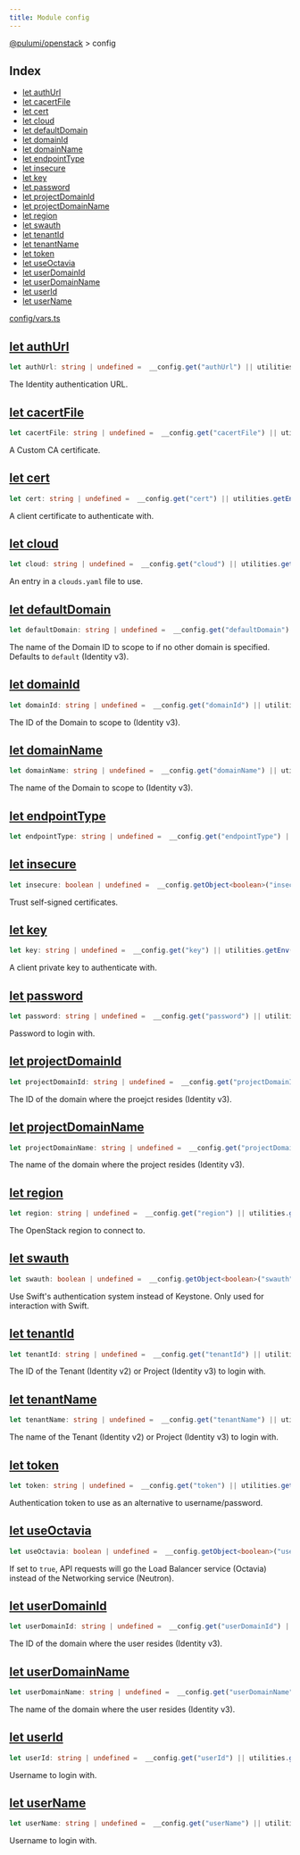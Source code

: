 ```yaml
---
title: Module config
---
```


<a href="../index.html">@pulumi/openstack</a> &gt; config

<h2 class="pdoc-module-header">Index</h2>

* <a href="#authUrl">let authUrl</a>
* <a href="#cacertFile">let cacertFile</a>
* <a href="#cert">let cert</a>
* <a href="#cloud">let cloud</a>
* <a href="#defaultDomain">let defaultDomain</a>
* <a href="#domainId">let domainId</a>
* <a href="#domainName">let domainName</a>
* <a href="#endpointType">let endpointType</a>
* <a href="#insecure">let insecure</a>
* <a href="#key">let key</a>
* <a href="#password">let password</a>
* <a href="#projectDomainId">let projectDomainId</a>
* <a href="#projectDomainName">let projectDomainName</a>
* <a href="#region">let region</a>
* <a href="#swauth">let swauth</a>
* <a href="#tenantId">let tenantId</a>
* <a href="#tenantName">let tenantName</a>
* <a href="#token">let token</a>
* <a href="#useOctavia">let useOctavia</a>
* <a href="#userDomainId">let userDomainId</a>
* <a href="#userDomainName">let userDomainName</a>
* <a href="#userId">let userId</a>
* <a href="#userName">let userName</a>

<a href="/config/vars.ts">config/vars.ts</a> 


<h2 class="pdoc-module-header" id="authUrl">
<a class="pdoc-member-name" href="/config/vars.ts#L12">let authUrl</a>
</h2>

```typescript
let authUrl: string | undefined =  __config.get("authUrl") || utilities.getEnv("OS_AUTH_URL");
```


The Identity authentication URL.

<h2 class="pdoc-module-header" id="cacertFile">
<a class="pdoc-member-name" href="/config/vars.ts#L16">let cacertFile</a>
</h2>

```typescript
let cacertFile: string | undefined =  __config.get("cacertFile") || utilities.getEnv("OS_CACERT");
```


A Custom CA certificate.

<h2 class="pdoc-module-header" id="cert">
<a class="pdoc-member-name" href="/config/vars.ts#L20">let cert</a>
</h2>

```typescript
let cert: string | undefined =  __config.get("cert") || utilities.getEnv("OS_CERT");
```


A client certificate to authenticate with.

<h2 class="pdoc-module-header" id="cloud">
<a class="pdoc-member-name" href="/config/vars.ts#L24">let cloud</a>
</h2>

```typescript
let cloud: string | undefined =  __config.get("cloud") || utilities.getEnv("OS_CLOUD");
```


An entry in a `clouds.yaml` file to use.

<h2 class="pdoc-module-header" id="defaultDomain">
<a class="pdoc-member-name" href="/config/vars.ts#L28">let defaultDomain</a>
</h2>

```typescript
let defaultDomain: string | undefined =  __config.get("defaultDomain") || (utilities.getEnv("OS_DEFAULT_DOMAIN") || "default");
```


The name of the Domain ID to scope to if no other domain is specified. Defaults to `default` (Identity v3).

<h2 class="pdoc-module-header" id="domainId">
<a class="pdoc-member-name" href="/config/vars.ts#L32">let domainId</a>
</h2>

```typescript
let domainId: string | undefined =  __config.get("domainId") || utilities.getEnv("OS_DOMAIN_ID");
```


The ID of the Domain to scope to (Identity v3).

<h2 class="pdoc-module-header" id="domainName">
<a class="pdoc-member-name" href="/config/vars.ts#L36">let domainName</a>
</h2>

```typescript
let domainName: string | undefined =  __config.get("domainName") || utilities.getEnv("OS_DOMAIN_NAME");
```


The name of the Domain to scope to (Identity v3).

<h2 class="pdoc-module-header" id="endpointType">
<a class="pdoc-member-name" href="/config/vars.ts#L37">let endpointType</a>
</h2>

```typescript
let endpointType: string | undefined =  __config.get("endpointType") || utilities.getEnv("OS_ENDPOINT_TYPE");
```

<h2 class="pdoc-module-header" id="insecure">
<a class="pdoc-member-name" href="/config/vars.ts#L41">let insecure</a>
</h2>

```typescript
let insecure: boolean | undefined =  __config.getObject<boolean>("insecure") || utilities.getEnvBoolean("OS_INSECURE");
```


Trust self-signed certificates.

<h2 class="pdoc-module-header" id="key">
<a class="pdoc-member-name" href="/config/vars.ts#L45">let key</a>
</h2>

```typescript
let key: string | undefined =  __config.get("key") || utilities.getEnv("OS_KEY");
```


A client private key to authenticate with.

<h2 class="pdoc-module-header" id="password">
<a class="pdoc-member-name" href="/config/vars.ts#L49">let password</a>
</h2>

```typescript
let password: string | undefined =  __config.get("password") || utilities.getEnv("OS_PASSWORD");
```


Password to login with.

<h2 class="pdoc-module-header" id="projectDomainId">
<a class="pdoc-member-name" href="/config/vars.ts#L53">let projectDomainId</a>
</h2>

```typescript
let projectDomainId: string | undefined =  __config.get("projectDomainId") || utilities.getEnv("OS_PROJECT_DOMAIN_ID");
```


The ID of the domain where the proejct resides (Identity v3).

<h2 class="pdoc-module-header" id="projectDomainName">
<a class="pdoc-member-name" href="/config/vars.ts#L57">let projectDomainName</a>
</h2>

```typescript
let projectDomainName: string | undefined =  __config.get("projectDomainName") || utilities.getEnv("OS_PROJECT_DOMAIN_NAME");
```


The name of the domain where the project resides (Identity v3).

<h2 class="pdoc-module-header" id="region">
<a class="pdoc-member-name" href="/config/vars.ts#L61">let region</a>
</h2>

```typescript
let region: string | undefined =  __config.get("region") || utilities.getEnv("OS_REGION_NAME");
```


The OpenStack region to connect to.

<h2 class="pdoc-module-header" id="swauth">
<a class="pdoc-member-name" href="/config/vars.ts#L65">let swauth</a>
</h2>

```typescript
let swauth: boolean | undefined =  __config.getObject<boolean>("swauth") || utilities.getEnvBoolean("OS_SWAUTH");
```


Use Swift's authentication system instead of Keystone. Only used for interaction with Swift.

<h2 class="pdoc-module-header" id="tenantId">
<a class="pdoc-member-name" href="/config/vars.ts#L69">let tenantId</a>
</h2>

```typescript
let tenantId: string | undefined =  __config.get("tenantId") || utilities.getEnv("OS_TENANT_ID", "OS_PROJECT_ID");
```


The ID of the Tenant (Identity v2) or Project (Identity v3) to login with.

<h2 class="pdoc-module-header" id="tenantName">
<a class="pdoc-member-name" href="/config/vars.ts#L73">let tenantName</a>
</h2>

```typescript
let tenantName: string | undefined =  __config.get("tenantName") || utilities.getEnv("OS_TENANT_NAME", "OS_PROJECT_NAME");
```


The name of the Tenant (Identity v2) or Project (Identity v3) to login with.

<h2 class="pdoc-module-header" id="token">
<a class="pdoc-member-name" href="/config/vars.ts#L77">let token</a>
</h2>

```typescript
let token: string | undefined =  __config.get("token") || utilities.getEnv("OS_TOKEN", "OS_AUTH_TOKEN");
```


Authentication token to use as an alternative to username/password.

<h2 class="pdoc-module-header" id="useOctavia">
<a class="pdoc-member-name" href="/config/vars.ts#L81">let useOctavia</a>
</h2>

```typescript
let useOctavia: boolean | undefined =  __config.getObject<boolean>("useOctavia") || utilities.getEnvBoolean("OS_USE_OCTAVIA");
```


If set to `true`, API requests will go the Load Balancer service (Octavia) instead of the Networking service (Neutron).

<h2 class="pdoc-module-header" id="userDomainId">
<a class="pdoc-member-name" href="/config/vars.ts#L85">let userDomainId</a>
</h2>

```typescript
let userDomainId: string | undefined =  __config.get("userDomainId") || utilities.getEnv("OS_USER_DOMAIN_ID");
```


The ID of the domain where the user resides (Identity v3).

<h2 class="pdoc-module-header" id="userDomainName">
<a class="pdoc-member-name" href="/config/vars.ts#L89">let userDomainName</a>
</h2>

```typescript
let userDomainName: string | undefined =  __config.get("userDomainName") || utilities.getEnv("OS_USER_DOMAIN_NAME");
```


The name of the domain where the user resides (Identity v3).

<h2 class="pdoc-module-header" id="userId">
<a class="pdoc-member-name" href="/config/vars.ts#L93">let userId</a>
</h2>

```typescript
let userId: string | undefined =  __config.get("userId") || utilities.getEnv("OS_USER_ID");
```


Username to login with.

<h2 class="pdoc-module-header" id="userName">
<a class="pdoc-member-name" href="/config/vars.ts#L97">let userName</a>
</h2>

```typescript
let userName: string | undefined =  __config.get("userName") || utilities.getEnv("OS_USERNAME");
```


Username to login with.

